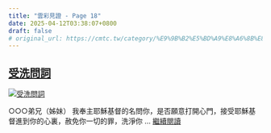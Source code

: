 ```yaml
---
title: "雲彩見證 - Page 18"
date: 2025-04-12T03:38:07+0800
draft: false
# original_url: https://cmtc.tw/category/%E9%9B%B2%E5%BD%A9%E8%A6%8B%E8%AD%89/page/18
---
```


## [受洗問詞](/%e5%8f%97%e6%b4%97%e5%95%8f%e8%a9%9e)

[![受洗問詞](/images/man-417583_1920-1.jpg "受洗問詞")](/%e5%8f%97%e6%b4%97%e5%95%8f%e8%a9%9e)

○○○弟兄（姊妹） 我奉主耶穌基督的名問你，是否願意打開心門，接受耶穌基督進到你的心裏，赦免你一切的罪，洗淨你 … [繼續閱讀](/%e5%8f%97%e6%b4%97%e5%95%8f%e8%a9%9e "受洗問詞")